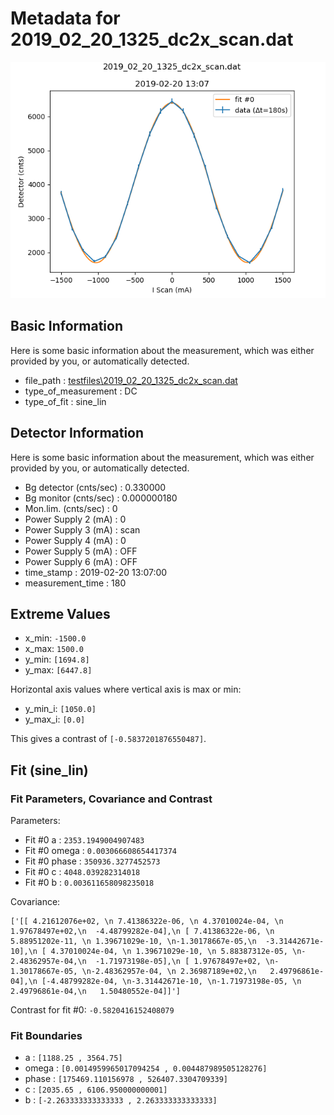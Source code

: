 # Metadata for 2019_02_20_1325_dc2x_scan.dat
![2019_02_20_1325_dc2x_scan.dat](./2019_02_20_1325_dc2x_scan.png "2019_02_20_1325_dc2x_scan.dat")

## Basic Information
Here is some basic information about the measurement, which was either provided by you, or automatically detected.

- file_path : [testfiles\2019_02_20_1325_dc2x_scan.dat](2019_02_20_1325_dc2x_scan.dat)
- type_of_measurement : DC
- type_of_fit : sine_lin

## Detector Information
Here is some basic information about the measurement, which was either provided by you, or automatically detected.

-  Bg detector (cnts/sec) : 0.330000
-  Bg monitor (cnts/sec) : 0.000000180
-  Mon.lim.  (cnts/sec) :   0
-  Power Supply 2 (mA) :  0
-  Power Supply 3 (mA) :  scan
-  Power Supply 4 (mA) :  0
-  Power Supply 5 (mA) :  OFF
-  Power Supply 6 (mA) :  OFF   
- time_stamp : 2019-02-20 13:07:00
- measurement_time : 180

## Extreme Values

- x_min: `-1500.0`
- x_max: `1500.0`
- y_min: `[1694.8]`
- y_max: `[6447.8]`

Horizontal axis values where vertical axis is max or min:

- y_min_i: `[1050.0]`
- y_max_i: `[0.0]`

This gives a contrast of `[-0.5837201876550487]`.

## Fit (sine_lin)

### Fit Parameters, Covariance and Contrast

Parameters:

- Fit #0 a : `2353.1949004907483`
- Fit #0 omega : `0.003066608654417374`
- Fit #0 phase : `350936.3277452573`
- Fit #0 c : `4048.039282314018`
- Fit #0 b : `0.003611658098235018`

Covariance:
```
['[[ 4.21612076e+02, \n 7.41386322e-06, \n 4.37010024e-04, \n 1.97678497e+02,\n  -4.48799282e-04],\n [ 7.41386322e-06, \n 5.88951202e-11, \n 1.39671029e-10, \n-1.30178667e-05,\n  -3.31442671e-10],\n [ 4.37010024e-04, \n 1.39671029e-10, \n 5.88387312e-05, \n-2.48362957e-04,\n  -1.71973198e-05],\n [ 1.97678497e+02, \n-1.30178667e-05, \n-2.48362957e-04, \n 2.36987189e+02,\n   2.49796861e-04],\n [-4.48799282e-04, \n-3.31442671e-10, \n-1.71973198e-05, \n 2.49796861e-04,\n   1.50480552e-04]]']
```

Contrast for fit #0: `-0.5820416152408079`

### Fit Boundaries

- a : `[1188.25 , 3564.75]`
- omega : `[0.0014959965017094254 , 0.004487989505128276]`
- phase : `[175469.110156978 , 526407.3304709339]`
- c : `[2035.65 , 6106.950000000001]`
- b : `[-2.263333333333333 , 2.263333333333333]`
